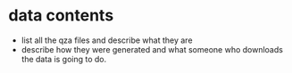 # data contents

- list all the qza files and describe what they are
- describe how they were generated and what someone who downloads the data is going to do.
